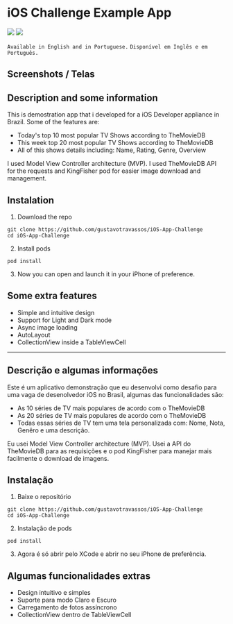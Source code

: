 # iOS Challenge Example App
![](https://badgen.net/badge/iOS/13/blue) ![](https://badgen.net/badge/Swift/5/orange)

`Available in English and in Portuguese.`
`Disponível em Inglês e em Português.`

## Screenshots / Telas



## Description and some information
This is demostration app that i developed for a iOS Developer appliance in Brazil. Some of the features are:

* Today's top 10 most popular TV Shows according to TheMovieDB
* This week top 20 most popular TV Shows according to TheMovieDB
* All of this shows details including: Name, Rating, Genre, Overview

I used Model View Controller architecture (MVP). I used TheMovieDB API for the requests and KingFisher pod for easier image download and management.

## Instalation

1. Download the repo

```
git clone https://github.com/gustavotravassos/iOS-App-Challenge
cd iOS-App-Challenge
```

2. Install pods

```
pod install
```

3. Now you can open and launch it in your iPhone of preference.

## Some extra features
* Simple and intuitive design
* Support for Light and Dark mode
* Async image loading
* AutoLayout
* CollectionView inside a TableViewCell

_____

## Descrição e algumas informações
Este é um aplicativo demonstração que eu desenvolvi como desafio para uma vaga de desenolvedor iOS no Brasil, algumas das funcionalidades são:

* As 10 séries de TV mais populares de acordo com o TheMovieDB
* As 20 séries de TV mais populares de acordo com o TheMovieDB
* Todas essas séries de TV tem uma tela personalizada com: Nome, Nota, Genêro e uma descrição.

Eu usei Model View Controller architecture (MVP). Usei a API do TheMovieDB para as requisições e o pod KingFisher para manejar mais facilmente o download de imagens.

## Instalação

1. Baixe o repositório

```
git clone https://github.com/gustavotravassos/iOS-App-Challenge
cd iOS-App-Challenge
```

2. Instalação de pods

```
pod install
```

3. Agora é só abrir pelo XCode e abrir no seu iPhone de preferência.

## Algumas funcionalidades extras
* Design intuitivo e simples
* Suporte para modo Claro e Escuro
* Carregamento de fotos assíncrono
* CollectionView dentro de TableViewCell
